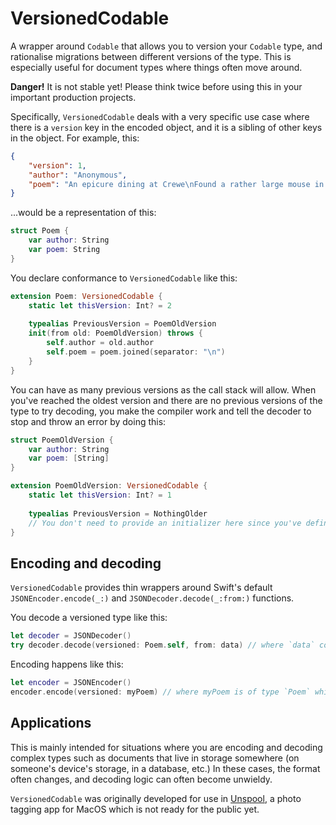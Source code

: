 # VersionedCodable

A wrapper around `Codable` that allows you to version your `Codable` type, and rationalise migrations between different versions of the type. This is especially useful for document types where things often move around.

**Danger!** It is not stable yet! Please think twice before using this in your important production projects.

Specifically, `VersionedCodable` deals with a very specific use case where there is a `version` key in the encoded object, and it is a sibling of other keys in the object. For example, this:

```json
{
    "version": 1,
    "author": "Anonymous",
    "poem": "An epicure dining at Crewe\nFound a rather large mouse in his stew\nCried the waiter: Don't shout\nAnd wave it about\nOr the rest will be wanting one too!"
}
```

...would be a representation of this:

```swift
struct Poem {
    var author: String
    var poem: String
}
```

You declare conformance to `VersionedCodable` like this:

```swift
extension Poem: VersionedCodable {
    static let thisVersion: Int? = 2
    
    typealias PreviousVersion = PoemOldVersion
    init(from old: PoemOldVersion) throws {
        self.author = old.author
        self.poem = poem.joined(separator: "\n")
    }
}
```

You can have as many previous versions as the call stack will allow. When you've reached the oldest version and there are no previous versions of the type to try decoding, you make the compiler work and tell the decoder to stop and throw an error by doing this:

```swift
struct PoemOldVersion {
    var author: String
    var poem: [String]
}

extension PoemOldVersion: VersionedCodable {
    static let thisVersion: Int? = 1
    
    typealias PreviousVersion = NothingOlder
    // You don't need to provide an initializer here since you've defined `PreviousVersion` as `NothingOlder.`
}
```

## Encoding and decoding
`VersionedCodable` provides thin wrappers around Swift's default `JSONEncoder.encode(_:)` and `JSONDecoder.decode(_:from:)` functions.

You decode a versioned type like this:

```swift
let decoder = JSONDecoder()
try decoder.decode(versioned: Poem.self, from: data) // where `data` contains your old poem
```

Encoding happens like this:
```swift
let encoder = JSONEncoder()
encoder.encode(versioned: myPoem) // where myPoem is of type `Poem` which conforms to `VersionedCodable`
```

## Applications

This is mainly intended for situations where you are encoding and decoding complex types such as documents that live in storage somewhere (on someone's device's storage, in a database, etc.) In these cases, the format often changes, and decoding logic can often become unwieldy.

`VersionedCodable` was originally developed for use in [Unspool](https://unspool.app), a photo tagging app for MacOS which is not ready for the public yet.
